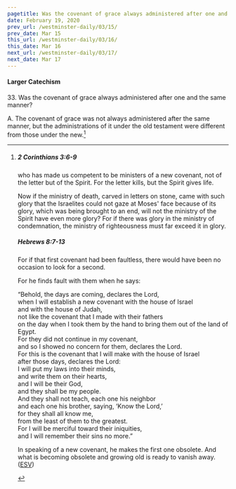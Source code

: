 ```yaml
---
pagetitle: Was the covenant of grace always administered after one and the same manner?
date: February 19, 2020
prev_url: /westminster-daily/03/15/
prev_date: Mar 15
this_url: /westminster-daily/03/16/
this_date: Mar 16
next_url: /westminster-daily/03/17/
next_date: Mar 17
---
```


#### Larger Catechism

33\. Was the covenant of grace always administered after one and the same manner?

A. The covenant of grace was not always administered after the same manner, but the administrations of it under the old testament were different from those under the new.[^fnref:wlc1]


[^fnref:wlc1]: <div class="esv"><h5>2 Corinthians 3:6-9</h5> <div class="esv-text"><p id="p47003006.01-1">who has made us competent to be ministers of a new covenant, not of the letter but of the Spirit. For the letter kills, but the Spirit gives life.</p>  <p id="p47003007.01-1">Now if the ministry of death, carved in letters on stone, came with such glory that the Israelites could not gaze at Moses' face because of its glory, which was being brought to an end, will not the ministry of the Spirit have even more glory? For if there was glory in the ministry of condemnation, the ministry of righteousness must far exceed it in glory.</p> </div><h5>Hebrews 8:7-13</h5> <div class="esv-text"><p id="p58008007.01-2">For if that first covenant had been faultless, there would have been no occasion to look for a second.</p>  <p id="p58008008.01-2">For he finds fault with them when he says:</p> <div class="block-indent"> <p class="line-group" id="p58008008.10-2">&#8220;Behold, the days are coming, declares the Lord,<br /> <span class="indent"></span>when I will establish a new covenant with the house of Israel<br /> <span class="indent"></span>and with the house of Judah,<br />  not like the covenant that I made with their fathers<br /> <span class="indent"></span>on the day when I took them by the hand to bring them out of the land of Egypt.<br /> For they did not continue in my covenant,<br /> <span class="indent"></span>and so I showed no concern for them, declares the Lord.<br />  For this is the covenant that I will make with the house of Israel<br /> <span class="indent"></span>after those days, declares the Lord:<br /> I will put my laws into their minds,<br /> <span class="indent"></span>and write them on their hearts,<br /> and I will be their God,<br /> <span class="indent"></span>and they shall be my people.<br />  And they shall not teach, each one his neighbor<br /> <span class="indent"></span>and each one his brother, saying, &#8216;Know the Lord,&#8217;<br /> for they shall all know me,<br /> <span class="indent"></span>from the least of them to the greatest.<br />  For I will be merciful toward their iniquities,<br /> <span class="indent"></span>and I will remember their sins no more.&#8221;</p> </div>  <p class="same-paragraph" id="p58008013.01-2">In speaking of a new covenant, he makes the first one obsolete. And what is becoming obsolete and growing old is ready to vanish away.  (<a href="http://www.esv.org" class="copyright">ESV</a>)</p> </div> </div>

